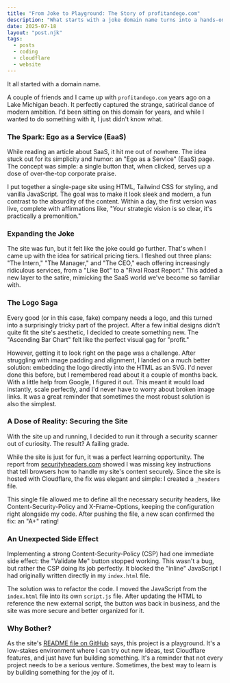 ```yaml
---
title: "From Joke to Playground: The Story of profitandego.com"
description: "What starts with a joke domain name turns into a hands-on web development playground. This is the story of profitandego.com, an 'Ego as a Service' site built for laughs and learning."
date: 2025-07-18
layout: "post.njk"
tags:
  - posts
  - coding
  - cloudflare
  - website
---
```


It all started with a domain name.

A couple of friends and I came up with `profitandego.com` years ago on a Lake Michigan beach. It perfectly captured the strange, satirical dance of modern ambition. I'd been sitting on this domain for years, and while I wanted to do something with it, I just didn't know what.

### The Spark: Ego as a Service (EaaS)

While reading an article about SaaS, it hit me out of nowhere. The idea stuck out for its simplicity and humor: an "Ego as a Service" (EaaS) page. The concept was simple: a single button that, when clicked, serves up a dose of over-the-top corporate praise.

I put together a single-page site using HTML, Tailwind CSS for styling, and vanilla JavaScript. The goal was to make it look sleek and modern, a fun contrast to the absurdity of the content. Within a day, the first version was live, complete with affirmations like, "Your strategic vision is so clear, it's practically a premonition."

### Expanding the Joke

The site was fun, but it felt like the joke could go further. That's when I came up with the idea for satirical pricing tiers. I fleshed out three plans: "The Intern," "The Manager," and "The CEO," each offering increasingly ridiculous services, from a "Like Bot" to a "Rival Roast Report." This added a new layer to the satire, mimicking the SaaS world we've become so familiar with.

### The Logo Saga

Every good (or in this case, fake) company needs a logo, and this turned into a surprisingly tricky part of the project. After a few initial designs didn't quite fit the site's aesthetic, I decided to create something new. The "Ascending Bar Chart" felt like the perfect visual gag for "profit."

However, getting it to look right on the page was a challenge. After struggling with image padding and alignment, I landed on a much better solution: embedding the logo directly into the HTML as an SVG. I'd never done this before, but I remembered read about it a couple of months back. With a little help from Google, I figured it out. This meant it would load instantly, scale perfectly, and I'd never have to worry about broken image links. It was a great reminder that sometimes the most robust solution is also the simplest.

### A Dose of Reality: Securing the Site

With the site up and running, I decided to run it through a security scanner out of curiosity. The result? A failing grade.

While the site is just for fun, it was a perfect learning opportunity. The report from [securityheaders.com](https://securityheaders.com) showed I was missing key instructions that tell browsers how to handle my site's content securely. Since the site is hosted with Cloudflare, the fix was elegant and simple: I created a `_headers` file.

This single file allowed me to define all the necessary security headers, like Content-Security-Policy and X-Frame-Options, keeping the configuration right alongside my code. After pushing the file, a new scan confirmed the fix: an "A+" rating!

### An Unexpected Side Effect

Implementing a strong Content-Security-Policy (CSP) had one immediate side effect: the "Validate Me" button stopped working. This wasn't a bug, but rather the CSP doing its job perfectly. It blocked the "inline" JavaScript I had originally written directly in my `index.html` file.

The solution was to refactor the code. I moved the JavaScript from the `index.html` file into its own `script.js` file. After updating the HTML to reference the new external script, the button was back in business, and the site was more secure and better organized for it.

### Why Bother?

As the site's [README file on GitHub](https://github.com/KnowOneActual/profitandego_website/blob/main/README.md) says, this project is a playground. It's a low-stakes environment where I can try out new ideas, test Cloudflare features, and just have fun building something. It's a reminder that not every project needs to be a serious venture. Sometimes, the best way to learn is by building something for the joy of it.